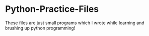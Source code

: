 # Python-Practice-Files

These files are just small programs which I wrote while learning and brushing up python programming!
